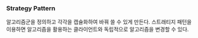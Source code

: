 ### Strategy Pattern

알고리즘군을 정의하고 각각을 캡슐화하여 바꿔 쓸 수 있게 만든다. 
스트래티지 패턴을 이용하면 알고리즘을 활용하는 클라이언트와 독립적으로 알고리즘을 변경할 수 있다.